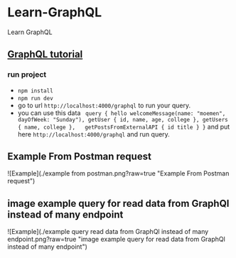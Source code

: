 # Learn-GraphQL
Learn GraphQL

## [GraphQL tutorial](https://www.youtube.com/playlist?list=PLdHg5T0SNpN1LfR4XZ8GY5nIeklHjFtSq)

### run project
* `npm install`
* `npm run dev`
* go to url `http://localhost:4000/graphql` to run your query.
* you can use this data `
  query {
  hello
  welcomeMessage(name: "moemen", dayOfWeek: "Sunday"),
  getUser {
  id,
  name,
  age,
  college
  },
  getUsers {
  name,
  college
  },  
  getPostsFromExternalAPI {
  id
  title
  }
  }` and put here `http://localhost:4000/graphql` and run query.

## Example From Postman request
![Example](./example from postman.png?raw=true "Example From Postman request")

## image example query for read data from GraphQl instead of many endpoint
![Example](./example query read data from GraphQl instead of many endpoint.png?raw=true "image example query for read data from GraphQl instead of many endpoint")

